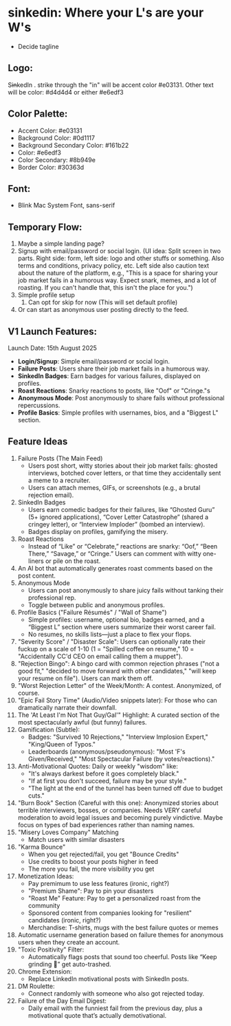 # sinkedin: Where your L's are your W's

- Decide tagline

## Logo:

S<strike>in</strike>kedIn . strike through the "in" will be accent color #e03131. Other text will be color: #d4d4d4 or either #e6edf3

## Color Palette:
- Accent Color: #e03131
- Background Color: #0d1117
- Background Secondary Color: #161b22
- Color: #e6edf3
- Color Secondary: #8b949e
- Border Color: #30363d

## Font:
- Blink Mac System Font, sans-serif


## Temporary Flow:
1. Maybe a simple landing page?
2. Signup with email/password or social login. (UI idea: Split screen in two parts. Right side: form, left side: logo and other stuffs or something. Also terms and conditions, privacy policy, etc. Left side also caution text about the nature of the platform, e.g., "This is a space for sharing your job market fails in a humorous way. Expect snark, memes, and a lot of roasting. If you can't handle that, this isn't the place for you.")
3. Simple profile setup
   1. Can opt for skip for now (This will set default profile)
4. Or can start as anonymous user posting directly to the feed.

## V1 Launch Features:

Launch Date: 15th August 2025

- **Login/Signup**: Simple email/password or social login.
- **Failure Posts**: Users share their job market fails in a humorous way.
- **SinkedIn Badges**: Earn badges for various failures, displayed on profiles.
- **Roast Reactions**: Snarky reactions to posts, like "Oof" or "Cringe."s
- **Anonymous Mode**: Post anonymously to share fails without professional repercussions.
- **Profile Basics**: Simple profiles with usernames, bios, and a "Biggest L" section.

## Feature Ideas

1. Failure Posts (The Main Feed)
    - Users post short, witty stories about their job market fails: ghosted interviews, botched cover letters, or that time they accidentally sent a meme to a recruiter.
    - Users can attach memes, GIFs, or screenshots (e.g., a brutal rejection email).
2. SinkedIn Badges
    - Users earn comedic badges for their failures, like “Ghosted Guru” (5+ ignored applications), “Cover Letter Catastrophe” (shared a cringey letter), or “Interview Imploder” (bombed an interview).
    - Badges display on profiles, gamifying the misery.
3. Roast Reactions
    - Instead of “Like” or “Celebrate,” reactions are snarky: “Oof,” “Been There,” “Savage,” or “Cringe.”
    Users can comment with witty one-liners or pile on the roast.
4. An AI bot that automatically generates roast comments based on the post content.
5. Anonymous Mode
    - Users can post anonymously to share juicy fails without tanking their professional rep.
    - Toggle between public and anonymous profiles.
6. Profile Basics ("Failure Résumés" / "Wall of Shame")
    - Simple profiles: username, optional bio, badges earned, and a “Biggest L” section where users summarize their worst career fail.
    - No resumes, no skills lists—just a place to flex your flops.
7. "Severity Score" / "Disaster Scale": Users can optionally rate their fuckup on a scale of 1-10 (1 = "Spilled coffee on resume," 10 = "Accidentally CC'd CEO on email calling them a muppet").
8. "Rejection Bingo": A bingo card with common rejection phrases ("not a good fit," "decided to move forward with other candidates," "will keep your resume on file"). Users can mark them off.
9. "Worst Rejection Letter" of the Week/Month: A contest. Anonymized, of course.
10. "Epic Fail Story Time" (Audio/Video snippets later): For those who can dramatically narrate their downfall.
11. The 'At Least I'm Not That Guy/Gal'" Highlight: A curated section of the most spectacularly awful (but funny) failures.
12. Gamification (Subtle):
    - Badges: "Survived 10 Rejections," "Interview Implosion Expert," "King/Queen of Typos."
    - Leaderboards (anonymous/pseudonymous): "Most 'F's Given/Received," "Most Spectacular Failure (by votes/reactions)."
13. Anti-Motivational Quotes: Daily or weekly "wisdom" like:
    - "It's always darkest before it goes completely black."
    - "If at first you don't succeed, failure may be your style."
    - "The light at the end of the tunnel has been turned off due to budget cuts."
14. "Burn Book" Section (Careful with this one): Anonymized stories about terrible interviewers, bosses, or companies. Needs VERY careful moderation to avoid legal issues and becoming purely vindictive. Maybe focus on types of bad experiences rather than naming names.
15. "Misery Loves Company" Matching
    - Match users with similar disasters
16. "Karma Bounce"
    - When you get rejected/fail, you get "Bounce Credits"
    - Use credits to boost your posts higher in feed
    - The more you fail, the more visibility you get
17. Monetization Ideas:
    - Pay premimum to use less features (ironic, right?)
    - "Premium Shame": Pay to pin your disasters
    - "Roast Me" Feature: Pay to get a personalized roast from the community
    - Sponsored content from companies looking for "resilient" candidates (ironic, right?)
    - Merchandise: T-shirts, mugs with the best failure quotes or memes
18. Automatic username generation based on failure themes for anonymous users when they create an account.
19. "Toxic Positivity" Filter:
    - Automatically flags posts that sound too cheerful. Posts like “Keep grinding 💪” get auto-trashed.
20. Chrome Extension:
    - Replace LinkedIn motivational posts with SinkedIn posts.
21. DM Roulette:
    - Connect randomly with someone who also got rejected today.
22. Failure of the Day Email Digest:
    - Daily email with the funniest fail from the previous day, plus a motivational quote that’s actually demotivational.
